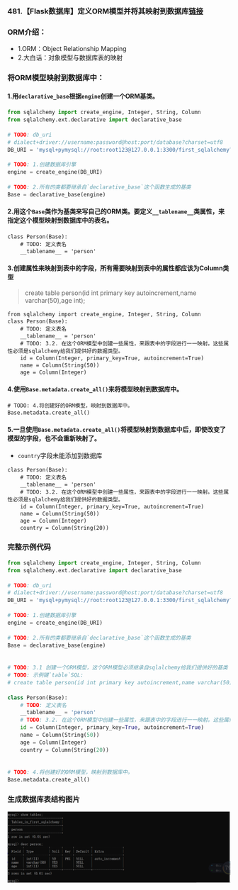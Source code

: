 ### 481.【Flask数据库】定义ORM模型并将其映射到数据库[链接](http://wangkaixiang.cn/python-flask/di-liu-zhang-ff1a-sqlalchemy-shu-ju-ku/di-san-jie-ff1a-sqlalchemy-de-orm.html)

### ORM介绍：
* 1.ORM：Object Relationship Mapping
* 2.大白话：对象模型与数据库表的映射

### 将ORM模型映射到数据库中：
#### 1.用`declarative_base`根据`engine`创建一个ORM基类。
```python
from sqlalchemy import create_engine, Integer, String, Column
from sqlalchemy.ext.declarative import declarative_base

# TODO: db_uri
# dialect+driver://username:password@host:port/database?charset=utf8
DB_URI = 'mysql+pymysql://root:root123@127.0.0.1:3300/first_sqlalchemy?charset=utf8'

# TODO: 1.创建数据库引擎
engine = create_engine(DB_URI)

# TODO: 2.所有的类都要继承自`declarative_base`这个函数生成的基类
Base = declarative_base(engine)
```

#### 2.用这个`Base`类作为基类来写自己的ORM类。要定义`__tablename__`类属性，来指定这个模型映射到数据库中的表名。
```text
class Person(Base):
    # TODO: 定义表名
    __tablename__ = 'person'
```

#### 3.创建属性来映射到表中的字段，所有需要映射到表中的属性都应该为Column类型
> create table person(id int primary key autoincrement,name varchar(50),age int);
```text
from sqlalchemy import create_engine, Integer, String, Column
class Person(Base):
    # TODO: 定义表名
    __tablename__ = 'person'
    # TODO: 3.2. 在这个ORM模型中创建一些属性，来跟表中的字段进行一一映射。这些属性必须是sqlalchemy给我们提供好的数据类型。
    id = Column(Integer, primary_key=True, autoincrement=True)
    name = Column(String(50))
    age = Column(Integer)
```


#### 4.使用`Base.metadata.create_all()`来将模型映射到数据库中。
```text
# TODO: 4.将创建好的ORM模型，映射到数据库中。
Base.metadata.create_all()
```

#### 5.一旦使用`Base.metadata.create_all()`将模型映射到数据库中后，即使改变了模型的字段，也不会重新映射了。
* `country`字段未能添加到数据库
```text
class Person(Base):
    # TODO: 定义表名
    __tablename__ = 'person'
    # TODO: 3.2. 在这个ORM模型中创建一些属性，来跟表中的字段进行一一映射。这些属性必须是sqlalchemy给我们提供好的数据类型。
    id = Column(Integer, primary_key=True, autoincrement=True)
    name = Column(String(50))
    age = Column(Integer)
    country = Column(String(20))
```

### 完整示例代码
```python
from sqlalchemy import create_engine, Integer, String, Column
from sqlalchemy.ext.declarative import declarative_base

# TODO: db_uri
# dialect+driver://username:password@host:port/database?charset=utf8
DB_URI = 'mysql+pymysql://root:root123@127.0.0.1:3300/first_sqlalchemy?charset=utf8'

# TODO: 1.创建数据库引擎
engine = create_engine(DB_URI)

# TODO: 2.所有的类都要继承自`declarative_base`这个函数生成的基类
Base = declarative_base(engine)


# TODO: 3.1 创建一个ORM模型，这个ORM模型必须继承自sqlalchemy给我们提供好的基类
# TODO: 示例键`table`SQL:
# create table person(id int primary key autoincrement,name varchar(50),age int)

class Person(Base):
    # TODO: 定义表名
    __tablename__ = 'person'
    # TODO: 3.2. 在这个ORM模型中创建一些属性，来跟表中的字段进行一一映射。这些属性必须是sqlalchemy给我们提供好的数据类型。
    id = Column(Integer, primary_key=True, autoincrement=True)
    name = Column(String(50))
    age = Column(Integer)
    country = Column(String(20))


# TODO: 4.将创建好的ORM模型，映射到数据库中。
Base.metadata.create_all()
```

### 生成数据库表结构图片
![avatar](../assets/7.png)